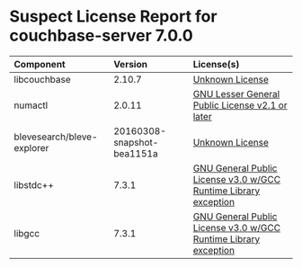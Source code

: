 
Suspect License Report for couchbase-server 7.0.0
=================================================

|Component|Version|License(s)|
| :--- | :--- | :--- |
|libcouchbase|2.10.7|[Unknown License](../../license-data/00000000-0010-0000-0000-000000000000.txt)|
|numactl|2.0.11|[GNU Lesser General Public License v2.1 or later](../../license-data/cff110eb-f85c-445c-9d3b-00a04b7f4cf0.txt)|
|blevesearch/bleve-explorer|20160308-snapshot-bea1151a|[Unknown License](../../license-data/00000000-0010-0000-0000-000000000000.txt)|
|libstdc++|7.3.1|[GNU General Public License v3.0 w/GCC Runtime Library exception](../../license-data/3a5d4424-557d-49fa-9416-71c06026fe07.txt)|
|libgcc|7.3.1|[GNU General Public License v3.0 w/GCC Runtime Library exception](../../license-data/3a5d4424-557d-49fa-9416-71c06026fe07.txt)|
